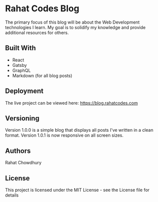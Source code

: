 # Rahat Codes Blog

The primary focus of this blog will be about the Web Development technologies I learn. My goal is to solidify my knowledge and provide additional resources for others.

## Built With

- React
- Gatsby
- GraphQL
- Markdown (for all blog posts)

## Deployment

The live project can be viewed here: https://blog.rahatcodes.com

## Versioning

Version 1.0.0 is a simple blog that displays all posts I've written in a clean format.
Version 1.0.1 is now responsive on all screen sizes.

## Authors

Rahat Chowdhury

## License

This project is licensed under the MIT License - see the License file for details
